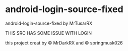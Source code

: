# android-login-source-fixed
android-login-source-fixed by MrTusarRX

THIS SRC HAS SOME ISSUE WITH LOGIN

this project creat by © MrDarkRX and © springmusk026
